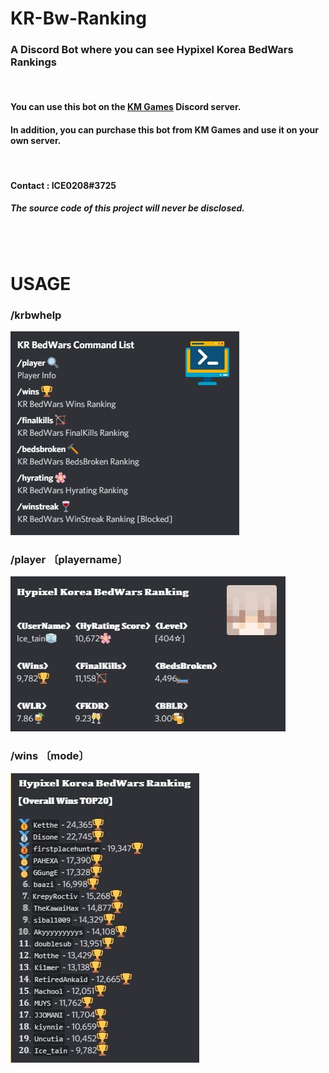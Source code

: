 # KR-Bw-Ranking
### A Discord Bot where you can see Hypixel Korea BedWars Rankings
&nbsp;
#### You can use this bot on the [KM Games](https://discord.com/invite/qeFt5XU) Discord server.
#### In addition, you can purchase this bot from KM Games and use it on your own server.
&nbsp;

#### Contact : ICE0208#3725
##### The source code of this project will never be disclosed.
# 
&nbsp;
# USAGE
### /krbwhelp
![commandlist](./img/commandlist.jpg) 
&nbsp;
### /player&nbsp;〔playername〕
![playerinfo](./img/playerinfo.jpg)
&nbsp;
### /wins&nbsp;〔mode〕
![winsoverall](./img/winsoverall.jpg)    
&nbsp;
